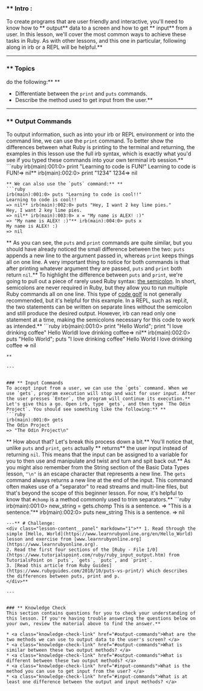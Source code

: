 ### ** Intro :
>
To create programs that are user friendly and interactive, you'll need to know how to ** output**  data to a screen and how to get ** input**  from a user. In this lesson, we'll cover the most common ways to achieve these tasks in Ruby. As with other lessons, and this one in particular, following along in irb or a REPL will be helpful.** 

---


### ** Topics
  do the following:** ** 
 - Differentiate between the `print` and `puts` commands.
 - Describe the method used to get input from the user.** 

---


### ** Output Commands
To output information, such as into your irb or REPL environment or into the command line, we can use the `print` command. To better show the differences between what Ruby is printing to the terminal and returning, the examples in this lesson use the full irb syntax, which is exactly what you'd see if you typed these commands into your own terminal irb session.** ```ruby
irb(main):001:0> print "Learning to code is FUN!"
Learning to code is FUN!=> nil** irb(main):002:0> print "1234"
1234=> nil
```
** We can also use the `puts` command:** ** 
```ruby
irb(main):001:0> puts "Learning to code is cool!!"
Learning to code is cool!!
=> nil** irb(main):002:0> puts "Hey, I want 2 key lime pies."
Hey, I want 2 key lime pies.
=> nil** irb(main):003:0> x = "My name is ALEX! :)"
=> "My name is ALEX! :)"** irb(main):004:0> puts x
My name is ALEX! :)
=> nil
```
** As you can see, the `puts` and `print` commands are quite similar, but you should have already noticed the small difference between the two: `puts` appends a new line to the argument passed in, whereas `print` keeps things all on one line. A very important thing to notice for both commands is that after printing whatever argument they are passed, `puts` and `print` both return `nil`.** To highlight the difference between `puts` and `print`, we're going to pull out a piece of rarely used Ruby syntax: [the semicolon](https://stackoverflow.com/questions/3953846/can-you-use-semicolons-in-ruby). In short, semicolons are never required in Ruby, but they allow you to run multiple Ruby commands all on one line. This type of [code golf](https://en.wikipedia.org/wiki/Code_golf) is not generally recommended, but it's helpful for this example. In a REPL, such as repl.it, the two statements can be written on separate lines without the semicolon and still produce the desired output. However, irb can read only one statement at a time, making the semicolons necessary for this code to work as intended.** ```ruby
irb(main):001:0> print "Hello World"; print "I love drinking coffee"
Hello WorldI love drinking coffee=> nil** irb(main):002:0> puts "Hello World"; puts "I love drinking coffee"
Hello World
I love drinking coffee
=> nil
```
** 

---


### ** Input Commands
To accept input from a user, we can use the `gets` command. When we use `gets`, program execution will stop and wait for user input. After the user presses `Enter`, the program will continue its execution.** Let's give this a go. Open irb, type `gets`, and then type `The Odin Project`. You should see something like the following:** ** 
```ruby
irb(main):001:0> gets
The Odin Project
=> "The Odin Project\n"
```
** How about that? Let's break this process down a bit.** You'll notice that, unlike `puts` and `print`, `gets` actually ** returns**  the user input instead of returning `nil`. This means that the input can be assigned to a variable for you to then use and manipulate and twist and turn and spit back out.** As you might also remember from the String section of the Basic Data Types lesson, `"\n"` is an escape character that represents a new line. The `gets` command always returns a new line at the end of the input. This command often makes use of a "separator" to read streams and multi-line files, but that's beyond the scope of this beginner lesson. For now, it's helpful to know that `#chomp` is a method commonly used to trim separators.** ```ruby
irb(main):001:0> new_string = gets.chomp
This is a sentence.
=> "This is a sentence."** irb(main):002:0> puts new_string
This is a sentence.
=> nil
```
---** # Challenge:
<div class="lesson-content__panel" markdown="1">** 1. Read through the simple [Hello, World](https://www.learnrubyonline.org/en/Hello_World) lesson and exercise from [www.learnrubyonline.org](https://www.learnrubyonline.org).
2. Read the first four sections of the [Ruby - File I/0](https://www.tutorialspoint.com/ruby/ruby_input_output.htm) from TutorialsPoint on `puts`, `gets`, `putc`, and `print`.
3. [Read this article from Ruby Guides](https://www.rubyguides.com/2018/10/puts-vs-print/) which describes the differences between puts, print and p.
</div>** 

---


### ** Knowledge Check
This section contains questions for you to check your understanding of this lesson. If you're having trouble answering the questions below on your own, review the material above to find the answer.** 

* <a class="knowledge-check-link" href="#output-commands">What are the two methods we can use to output data to the user's screen? </a>
* <a class="knowledge-check-link" href="#output-commands">What is similar between these two output methods? </a>
* <a class="knowledge-check-link" href="#output-commands">What is different between these two output methods? </a>
* <a class="knowledge-check-link" href="#input-commands">What is the method you can use to get input from the user? </a>
* <a class="knowledge-check-link" href="#input-commands">What is at least one difference between the output and input methods? </a>

